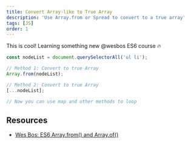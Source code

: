 ```yaml
---
title: Convert Array-like to True Array
description: 'Use Array.from or Spread to convert to a true array'
tags: [JS]
order: 1
---
```


This is cool! Learning something new @wesbos ES6 course 🔥

```javascript
const nodeList = document.querySelectorAll('ul li');

// Method 1: Convert to true Array
Array.from(nodeList);

// Method 2: Convert to true Array
[...nodeList];

// Now you can use map and other methods to loop
```

## Resources

- [Wes Bos: ES6 Array.from() and Array.of()](<https://github.com/wesbos/es6-articles/blob/master/25%20-%20Array.from()%20and%20Array.of().md>)
